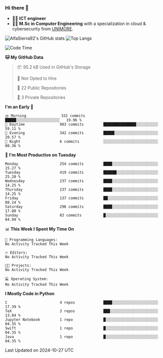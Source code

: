 ### Hi there 👋
- 👨‍💻 **ICT engineer**
- 👨‍🎓 **M.Sc in Computer Engineering** with a specialization in cloud & cybersecurity from [UNIMORE](https://international.unimore.it/).


![AlfaSierra92's GitHub stats](https://github-readme-stats.vercel.app/api?username=AlfaSierra92&theme=nord)
![Top Langs](https://github-readme-stats.vercel.app/api/top-langs/?username=AlfaSierra92&theme=nord&layout=compact)

<!--START_SECTION:waka-->
![Code Time](http://img.shields.io/badge/Code%20Time-200%20hrs%2036%20mins-blue)

**🐱 My GitHub Data** 

> 📦 95.2 kB Used in GitHub's Storage 
 > 
> 🚫 Not Opted to Hire
 > 
> 📜 22 Public Repositories 
 > 
> 🔑 3 Private Repositories 
 > 
**I'm an Early 🐤** 

```text
🌞 Morning                332 commits         █████░░░░░░░░░░░░░░░░░░░░   19.96 % 
🌆 Daytime                983 commits         ███████████████░░░░░░░░░░   59.11 % 
🌃 Evening                342 commits         █████░░░░░░░░░░░░░░░░░░░░   20.57 % 
🌙 Night                  6 commits           ░░░░░░░░░░░░░░░░░░░░░░░░░   00.36 % 
```
📅 **I'm Most Productive on Tuesday** 

```text
Monday                   254 commits         ████░░░░░░░░░░░░░░░░░░░░░   15.27 % 
Tuesday                  419 commits         ██████░░░░░░░░░░░░░░░░░░░   25.20 % 
Wednesday                237 commits         ████░░░░░░░░░░░░░░░░░░░░░   14.25 % 
Thursday                 237 commits         ████░░░░░░░░░░░░░░░░░░░░░   14.25 % 
Friday                   137 commits         ██░░░░░░░░░░░░░░░░░░░░░░░   08.24 % 
Saturday                 296 commits         ████░░░░░░░░░░░░░░░░░░░░░   17.80 % 
Sunday                   83 commits          █░░░░░░░░░░░░░░░░░░░░░░░░   04.99 % 
```


📊 **This Week I Spent My Time On** 

```text
💬 Programming Languages: 
No Activity Tracked This Week

🔥 Editors: 
No Activity Tracked This Week

🐱‍💻 Projects: 
No Activity Tracked This Week

💻 Operating System: 
No Activity Tracked This Week
```

**I Mostly Code in Python** 

```text
C                        4 repos             ████░░░░░░░░░░░░░░░░░░░░░   17.39 % 
TeX                      3 repos             ███░░░░░░░░░░░░░░░░░░░░░░   13.04 % 
Jupyter Notebook         1 repo              █░░░░░░░░░░░░░░░░░░░░░░░░   04.35 % 
Swift                    1 repo              █░░░░░░░░░░░░░░░░░░░░░░░░   04.35 % 
Java                     1 repo              █░░░░░░░░░░░░░░░░░░░░░░░░   04.35 % 
```




 Last Updated on 2024-10-27 UTC
<!--END_SECTION:waka-->

<!--
**AlfaSierra92/AlfaSierra92** is a ✨ _special_ ✨ repository because its `README.md` (this file) appears on your GitHub profile.

Here are some ideas to get you started:

- 🔭 I’m currently working on ...
- 🌱 I’m currently learning ...
- 👯 I’m looking to collaborate on ...
- 🤔 I’m looking for help with ...
- 💬 Ask me about ...
- 📫 How to reach me: ...
- 😄 Pronouns: ...
- ⚡ Fun fact: ...
-->
